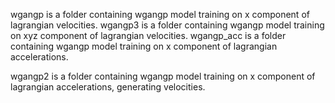 wgangp is a folder containing wgangp model training on x component of lagrangian velocities.
wgangp3 is a folder containing wgangp model training on xyz component of lagrangian velocities.
wgangp_acc is a folder containing wgangp model training on x component of lagrangian accelerations.

wgangp2 is a folder containing wgangp model training on x component of lagrangian accelerations, generating velocities.
